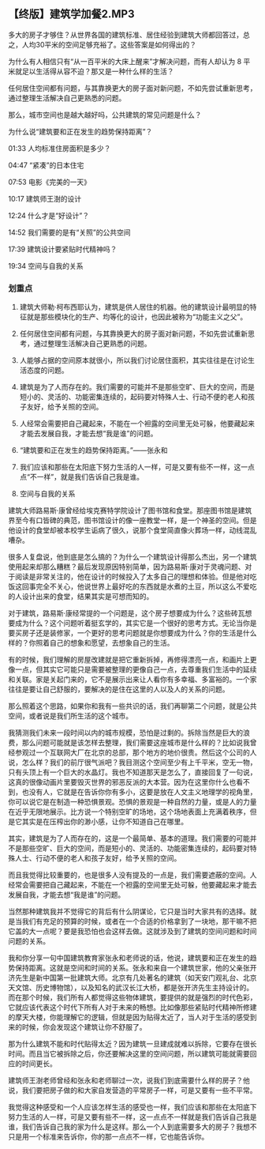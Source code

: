 ## 【终版】建筑学加餐2.MP3



多大的房子才够住？从世界各国的建筑标准、居住经验到建筑大师都回答过，总之，人均30平米的空间足够充裕了。这些答案是如何得出的？

为什么有人相信只有“从一百平米的大床上醒来”才解决问题，而有人却认为 8 平米就足以生活得从容不迫？那又是一种什么样的生活？

任何居住空间都有问题，与其靠换更大的房子面对新问题，不如先尝试重新思考，通过整理生活解决自己更熟悉的问题。

那么，城市空间也是越大越好吗，公共建筑的常见问题是什么？

为什么说“建筑要和正在发生的趋势保持距离”？



01:33 人均标准住房面积是多少？

04:47 “紧凑”的日本住宅

07:53 电影《完美的一天》

10:17 建筑师王澍的设计

12:24 什么才是“好设计”？

14:52 我们需要的是有“关照”的公共空间

17:39 建筑设计要紧贴时代精神吗？

19:34 空间与自我的关系









### 划重点

 1. 建筑大师勒·柯布西耶认为，建筑是供人居住的机器。他的建筑设计最明显的特征就是那些模块化的生产、均等化的设计，也因此被称为“功能主义之父”。

 2. 任何居住空间都有问题，与其靠换更大的房子面对新问题，不如先尝试重新思考，通过整理生活解决自己更熟悉的问题。

 3. 人能够占据的空间原本就很小，所以我们讨论居住面积，其实往往是在讨论生活态度的问题。

 4. 建筑是为了人而存在的。我们需要的可能并不是那些空旷、巨大的空间，而是短小的、灵活的、功能密集连续的，起码要对特殊人士、行动不便的老人和孩子友好，给予关照的空间。

 5. 人经常会需要把自己藏起来，不能在一个袒露的空间里无处可躲，他要藏起来才能去发展自我，才能去想“我是谁”的问题。

 6. “建筑要和正在发生的趋势保持距离。”——张永和

 7. 我们应该和那些在太阳底下努力生活的人一样，可是又要有些不一样，这一点点“不一样”，就是我们告诉自己我是谁。



1. 空间与自我的关系

建筑大师路易斯·康曾经给埃克赛特学院设计了图书馆和食堂。那座图书馆是建筑界至今有口皆碑的典范，图书馆设计的像一座教堂一样，是一个神圣的空间。但是他设计的食堂却被本校学生诟病了很久，说那个食堂简直像火葬场一样，动线混乱嘈杂。

很多人复盘说，他到底是怎么搞的？为什么一个建筑设计得那么杰出，另一个建筑使用起来却那么糟糕？最后发现原因特别简单，因为路易斯·康对于灵魂问题、对于阅读是非常关注的，他在设计的时候投入了太多自己的理想和体验。但是他对吃饭这回事完全不关心，他说世界上最好吃的东西就是水煮的土豆，所以这么不爱吃的人设计出来的食堂，结果其实是可想而知的。

对于建筑，路易斯·康经常提的一个问题是，这个房子想要成为什么？这些砖瓦想要成为什么？这个问题听着挺玄学的，其实它是一个很好的思考方式。无论当你是要买房子还是装修家，一个更好的思考问题就是你想要成为什么？你的生活是什么样的？你照着自己的想象和愿望，去想象自己的生活。

有的时候，我们理解的房屋改建就是把它重新拆掉，再修得漂亮一点，和画片上更像一点，但其实它可能只是需要被整理的更像自己一点，去尊重我们生活中的延续和关联。家是关起门来的，它不是展示出来让人看你有多幸福、多富裕的。一个家往往是要让自己舒服的，要解决的是住在这里的人以及人的关系的问题。

那么照着这个思路，如果你和我有一些共识的话，我们再聊第二个问题，就是公共空间，或者说是我们所生活的这个城市。

我猜测我们未来一段时间以内的城市规模，恐怕是过剩的。拆除当然是巨大的浪费，那么问题可能就是该怎样去整理，我们需要这座城市是什么样的？比如说我曾经参观过一个互联网大厂在北京的总部，那个地方的地价很贵。然后这个公司的人说，怎么样？我们的前厅很气派吧？我目测这个空间至少有上千平米，空无一物，只有头顶上有一个巨大的水晶灯。我也不知道那天是怎么了，直接回复了一句说，这真的很像动画片里要毁灭世界的邪恶反派的大本营。因为在这里你什么也看不到，也没有人，它就是在告诉你你有多小，这要是放在人文主义地理学的视角里，你可以说它是在制造一种恐惧景观。恐惧的景观是一种自然的力量，或是人的力量在近乎无限地展示。比方说一个特别空旷的场地，这个场地表面上充满着秩序，但是它其实是在压榨出你的渺小感，让你不知道自己在哪里。

其实，建筑是为了人而存在的，这是一个最简单、基本的道理。我们需要的可能并不是那些空旷、巨大的空间，而是短小的、灵活的、功能密集连续的，起码要对特殊人士、行动不便的老人和孩子友好，给予关照的空间。

而且我觉得比较重要的，也是很多人没有提及的一点是，我们需要遮蔽的空间。人经常会需要把自己藏起来，不能在一个袒露的空间里无处可躲，他要藏起来才能去发展自我，才能去想“我是谁”的问题。

当然那种建筑我并不觉得它的背后有什么阴谋论，它只是当时大家共有的选择。就是当我们有充足的预算的时候，或者在一个合适的价格拿到了一块地，那干嘛不把它盖的大一点呢？要是我恐怕也会这样去做。这就涉及到了建筑的空间问题和时间问题的关系。

我和你分享一句中国建筑教育家张永和老师说的话，他说，建筑要和正在发生的趋势保持距离。这就是空间和时间的关系。张永和来自一个建筑世家，他的父亲张开济先生是新中国第一批建筑大师。北京有几处著名的建筑（如天安门观礼台、北京天文馆、历史博物馆），以及知名的武汉长江大桥，都是张开济先生主持设计的。而在那个时候，我们所有人都觉得这些物体建筑，要提供的就是强烈的时代色彩，它就应该代表这个时代下所有人对于未来的畅想。比如像那些紧贴时代精神所修建的摩天大楼，你能理解它的逻辑，但就是因为贴得太近了，当人对于生活的感受到来的时候，你会发现这个建筑让你不舒服了。

那为什么建筑不能和时代贴得太近？因为建筑一旦建成就难以拆除，它要存在很长时间。而且当它被拆除之后，你还要解决这里的空间问题，所以建筑可能就需要回应的时间更长。

建筑师王澍老师曾经和张永和老师聊过一次，说我们到底需要什么样的房子？他说，我们要把房子做的和大家自发营造的平常房子一样，可是又要有一些不平常。

我觉得这种感受和一个人应该怎样生活的感受也一样，我们应该和那些在太阳底下努力生活的人一样，可是又要有些不一样，这一点点不一样就是我们告诉自己我是谁，我们告诉自己我的家为什么是这样。那么一个人到底需要多大的房子？我想不只是用一个标准来告诉你，你的那一点点不一样，它也能告诉你。

